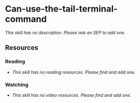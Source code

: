 # Can-use-the-tail-terminal-command

_This skill has no description. Please ask an SEP to add one._

## Resources

### Reading

- _This skill has no reading resources. Please find and add one._

### Watching

- _This skill has no video resources. Please find and add one._
